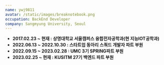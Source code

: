 ```yaml
---
name: ywj9811
avatar: /static/images/breaknotebook.png
occupation: BackEnd Developer
company: Sangmyung University, Seoul
---
```


- **2017.02.23 ~ 현재 : 상명대학교 서울캠퍼스 융합전자공학과(현 지능IOT공학과)**
- **2022.06.13 ~ 2022.10.30 : 스타트업 동아리 스쿼드 개발자 파트 부원**
- **2022.09.15 ~ 2023.02.28 : UMC 3기 SPRING파트 부원**
- **2023.02.25 ~ 현재 : KUSITM 27기 백엔드 파트 부원**
